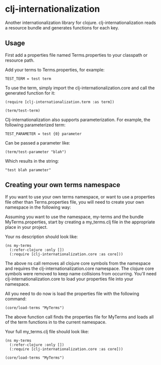 clj-internationalization
========================

Another internationalization library for clojure. clj-internationalization reads a resource bundle and generates functions for each key.

## Usage

First add a properties file named Terms.properties to your classpath or resource path.

Add your terms to Terms.properties, for example:

    TEST_TERM = test term

To use the term, simply import the clj-internationalization.core and call the generated function for it:

    (require [clj-internationalization.term :as term])
    
    (term/test-term)

Clj-internationalization also supports parameterization. For example, the following parameterized term:

    TEST_PARAMETER = test {0} parameter

Can be passed a parameter like:

    (term/test-parameter "blah")

Which results in the string:

    "test blah parameter"

## Creating your own terms namespace

If you want to use your own terms namespace, or want to use a properties file other than Terms.properties file, you will
need to create your own namespace in the following way:

Assuming you want to use the namespace, my-terms and the bundle MyTerms.properties, start by creating a my_terms.clj
file in the appropriate place in your project.

Your ns description should look like:

    (ns my-terms
      (:refer-clojure :only [])
      (:require [clj-internationalization.core :as core]))

The above ns call removes all clojure core symbols from the namespace and requires the clj-internationalization.core
namespace. The clojure core symbols were removed to keep name collisions from occurring. You'll need
clj-internationalization.core to load your properties file into your namespace.

All you need to do now is load the properties file with the following command:

    (core/load-terms "MyTerms")

The above function call finds the properties file for MyTerms and loads all of the term functions in to the current
namespace.

Your full my_terms.clj file should look like:

    (ns my-terms
      (:refer-clojure :only [])
      (:require [clj-internationalization.core :as core]))
    
    (core/load-terms "MyTerms")